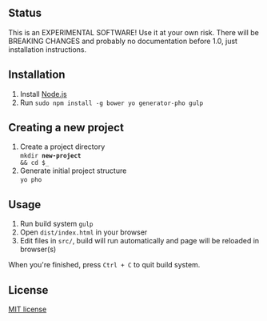 ## Status
This is an EXPERIMENTAL SOFTWARE! Use it at your own risk. There will be BREAKING CHANGES and probably no documentation before 1.0, just installation instructions.


## Installation

1. Install [Node.js](http://nodejs.org/)
1. Run ```sudo npm install -g bower yo generator-pho gulp```


## Creating a new project

1. Create a project directory<br>
<code>mkdir <b>new-project</b> && cd $_</code>
1. Generate initial project structure<br>
```yo pho```


## Usage
1. Run build system ```gulp```
1. Open ```dist/index.html``` in your browser
1. Edit files in ```src/```, build will run automatically and page will be reloaded in browser(s)

When you're finished, press ```Ctrl + C``` to quit build system.

## License

[MIT license](http://opensource.org/licenses/mit-license.php)
